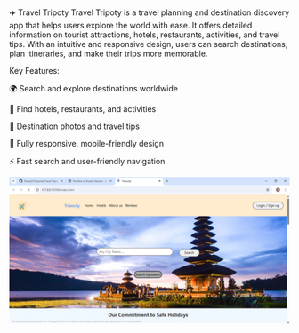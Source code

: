 ✈️ Travel Tripoty
Travel Tripoty is a travel planning and destination discovery app that helps users explore the world with ease. It offers detailed information on tourist attractions, hotels, restaurants, activities, and travel tips. With an intuitive and responsive design, users can search destinations, plan itineraries, and make their trips more memorable.

Key Features:

🌍 Search and explore destinations worldwide

🏨 Find hotels, restaurants, and activities

📸 Destination photos and travel tips

📱 Fully responsive, mobile-friendly design

⚡ Fast search and user-friendly navigation


![tripocity.png](https://github.com/Shwta23/Tripocity/blob/main/tripocity.png)
